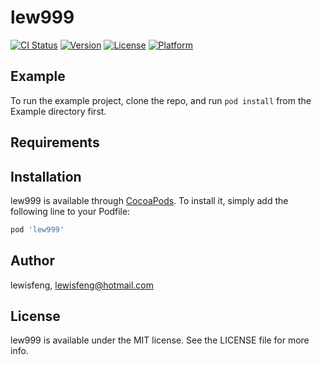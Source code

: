# lew999

[![CI Status](https://img.shields.io/travis/lewisfeng/lew999.svg?style=flat)](https://travis-ci.org/lewisfeng/lew999)
[![Version](https://img.shields.io/cocoapods/v/lew999.svg?style=flat)](https://cocoapods.org/pods/lew999)
[![License](https://img.shields.io/cocoapods/l/lew999.svg?style=flat)](https://cocoapods.org/pods/lew999)
[![Platform](https://img.shields.io/cocoapods/p/lew999.svg?style=flat)](https://cocoapods.org/pods/lew999)

## Example

To run the example project, clone the repo, and run `pod install` from the Example directory first.

## Requirements

## Installation

lew999 is available through [CocoaPods](https://cocoapods.org). To install
it, simply add the following line to your Podfile:

```ruby
pod 'lew999'
```

## Author

lewisfeng, lewisfeng@hotmail.com

## License

lew999 is available under the MIT license. See the LICENSE file for more info.
